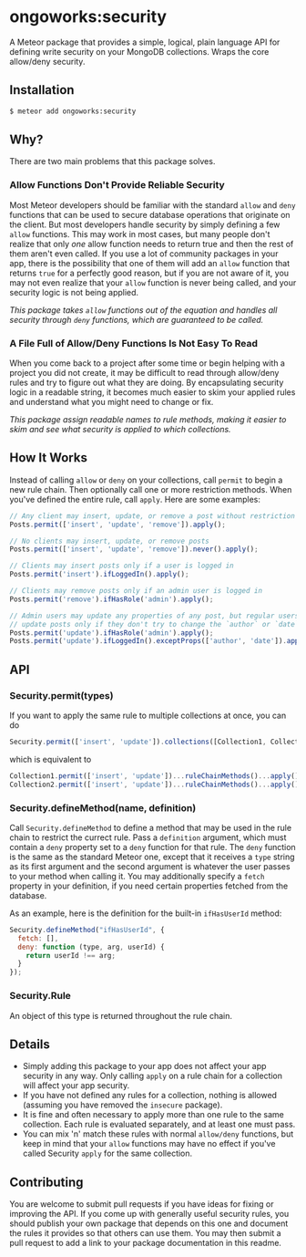 ongoworks:security
=========================

A Meteor package that provides a simple, logical, plain language API for defining write security on your MongoDB collections. Wraps the core allow/deny security.

## Installation

```bash
$ meteor add ongoworks:security
```

## Why?

There are two main problems that this package solves.

### Allow Functions Don't Provide Reliable Security

Most Meteor developers should be familiar with the standard `allow` and `deny` functions that can be used to secure database operations that originate on the client. But most developers handle security by simply defining a few `allow` functions. This may work in most cases, but many people don't realize that only *one* allow function needs to return true and then the rest of them aren't even called. If you use a lot of community packages in your app, there is the possibility that one of them will add an `allow` function that returns `true` for a perfectly good reason, but if you are not aware of it, you may not even realize that your `allow` function is never being called, and your security logic is not being applied.

*This package takes `allow` functions out of the equation and handles all security through `deny` functions, which are guaranteed to be called.*

### A File Full of Allow/Deny Functions Is Not Easy To Read

When you come back to a project after some time or begin helping with a project you did not create, it may be difficult to read through allow/deny rules and try to figure out what they are doing. By encapsulating security logic in a readable string, it becomes much easier to skim your applied rules and understand what you might need to change or fix.

*This package assign readable names to rule methods, making it easier to skim and see what security is applied to which collections.*

## How It Works

Instead of calling `allow` or `deny` on your collections, call `permit` to begin a new rule chain. Then optionally call one or more restriction methods. When you've defined the entire rule, call `apply`. Here are some examples:

```js
// Any client may insert, update, or remove a post without restriction
Posts.permit(['insert', 'update', 'remove']).apply();

// No clients may insert, update, or remove posts
Posts.permit(['insert', 'update', 'remove']).never().apply();

// Clients may insert posts only if a user is logged in
Posts.permit('insert').ifLoggedIn().apply();

// Clients may remove posts only if an admin user is logged in
Posts.permit('remove').ifHasRole('admin').apply();

// Admin users may update any properties of any post, but regular users may
// update posts only if they don't try to change the `author` or `date` properties
Posts.permit('update').ifHasRole('admin').apply();
Posts.permit('update').ifLoggedIn().exceptProps(['author', 'date']).apply();
```

## API

### Security.permit(types)

If you want to apply the same rule to multiple collections at once, you can do

```js
Security.permit(['insert', 'update']).collections([Collection1, Collection2])...ruleChainMethods()...apply();
```

which is equivalent to

```js
Collection1.permit(['insert', 'update'])...ruleChainMethods()...apply();
Collection2.permit(['insert', 'update'])...ruleChainMethods()...apply();
```

### Security.defineMethod(name, definition)

Call `Security.defineMethod` to define a method that may be used in the rule chain to restrict the currect rule. Pass a `definition` argument, which must contain a `deny` property set to a `deny` function for that rule. The `deny` function is the same as the standard Meteor one, except that it receives a `type` string as its first argument and the second argument is whatever the user passes to your method when calling it. You may additionally specify a `fetch` property in your definition, if you need certain properties fetched from the database.

As an example, here is the definition for the built-in `ifHasUserId` method:

```js
Security.defineMethod("ifHasUserId", {
  fetch: [],
  deny: function (type, arg, userId) {
    return userId !== arg;
  }
});
```

### Security.Rule

An object of this type is returned throughout the rule chain.

## Details

* Simply adding this package to your app does not affect your app security in any way. Only calling `apply` on a rule chain for a collection will affect your app security.
* If you have not defined any rules for a collection, nothing is allowed (assuming you have removed the `insecure` package).
* It is fine and often necessary to apply more than one rule to the same collection. Each rule is evaluated separately, and at least one must pass.
* You can mix 'n' match these rules with normal `allow/deny` functions, but keep in mind that your `allow` functions may have no effect if you've called Security `apply` for the same collection.

## Contributing

You are welcome to submit pull requests if you have ideas for fixing or improving the API. If you come up with generally useful security rules, you should publish your own package that depends on this one and document the rules it provides so that others can use them. You may then submit a pull request to add a link to your package documentation in this readme.
